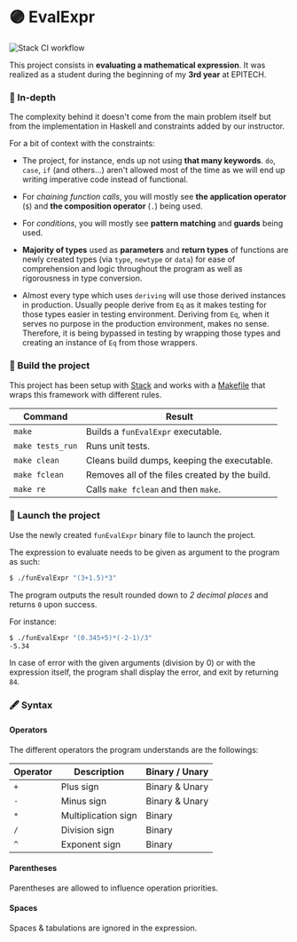 # 🟣 EvalExpr

![Stack CI workflow](https://github.com/guillaumebgd/EvalExpr/actions/workflows/main.yml/badge.svg)

This project consists in **evaluating a mathematical expression**.
It was realized as a student during the beginning of my **3rd year** at EPITECH.

### 🔎 In-depth

The complexity behind it doesn't come from the main problem itself but from the implementation in Haskell and constraints added by our instructor.

For a bit of context with the constraints:

- The project, for instance, ends up not using **that many keywords**.
`do`, `case`, `if` (and others...) aren't allowed most of the time as we will end up writing imperative code instead of functional.

- For *chaining function calls*, you will mostly see **the application operator** (`$`) and **the composition operator** (`.`) being used.

- For *conditions*, you will mostly see **pattern matching** and **guards** being used.

- **Majority of types** used as **parameters** and **return types** of functions are newly created types (via `type`, `newtype` or `data`) for ease of comprehension and logic throughout the program as well as rigorousness in type conversion.

- Almost every type which uses `deriving` will use those derived instances in production. Usually people derive from `Eq` as it makes testing for those types easier in testing environment. Deriving from `Eq`, when it serves no purpose in the production environment, makes no sense. Therefore, it is being bypassed in testing by wrapping those types and creating an instance of `Eq` from those wrappers. 

### 🔨 Build the project

This project has been setup with [Stack](https://docs.haskellstack.org/en/stable/README/) and works with a [Makefile](https://en.wikipedia.org/wiki/Make_(software)) that wraps this framework with different rules.

| Command          | Result                                          |
| ---------------- | ----------------------------------------------- |
| `make`           | Builds a ```funEvalExpr``` executable.          |
| `make tests_run` | Runs unit tests.                                |
| `make clean`     | Cleans build dumps, keeping the executable.     |
| `make fclean`    | Removes all of the files created by the build.  |
| `make re`        | Calls `make fclean` and then `make`.            |

### 🚀 Launch the project

Use the newly created `funEvalExpr` binary file to launch the project.

The expression to evaluate needs to be given as argument to the program as such:
```bash
$ ./funEvalExpr "(3+1.5)*3"
```

The program outputs the result rounded down to *2 decimal places* and returns `0` upon success.

For instance:
```bash
$ ./funEvalExpr "(0.345+5)*(-2-1)/3"
-5.34
```


In case of error with the given arguments (division by 0) or with the expression itself, the program shall display the error, and exit by returning `84`.

### 🖋️ Syntax

#### Operators

The different operators the program understands are the followings:

| Operator | Description         | Binary / Unary |
| -------- | ------------------- | -------------- |
| `+`      | Plus sign           | Binary & Unary |
| `-`      | Minus sign          | Binary & Unary |
| `*`      | Multiplication sign | Binary         |
| `/`      | Division sign       | Binary         |
| `^`      | Exponent sign       | Binary         |

#### Parentheses

Parentheses are allowed to influence operation priorities.

#### Spaces

Spaces & tabulations are ignored in the expression.
